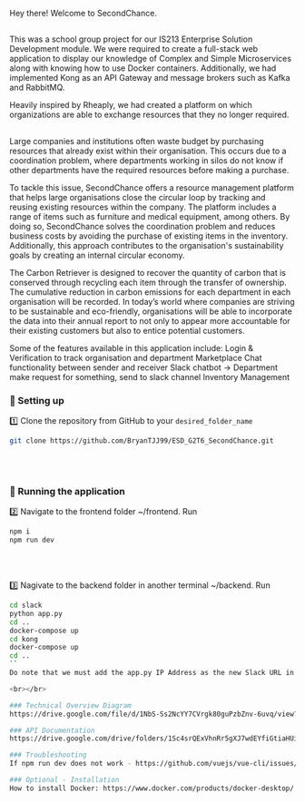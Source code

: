 Hey there! Welcome to SecondChance.
##

This was a school group project for our IS213 Enterprise Solution Development module. We were required to create a full-stack web application to display our knowledge of Complex and Simple Microservices along with knowing how to use Docker containers. Additionally, we had implemented Kong as an API Gateway and message brokers such as Kafka and RabbitMQ.

Heavily inspired by Rheaply, we had created a platform on which organizations are able to exchange resources that they no longer required.

##

Large companies and institutions often waste budget by purchasing resources that already exist within their
organisation. This occurs due to a coordination problem, where departments working in silos do not know if other
departments have the required resources before making a purchase.

To tackle this issue, SecondChance offers a resource management platform that helps large organisations close the
circular loop by tracking and reusing existing resources within the company. The platform includes a range of items
such as furniture and medical equipment, among others. By doing so, SecondChance solves the coordination
problem and reduces business costs by avoiding the purchase of existing items in the inventory. Additionally, this
approach contributes to the organisation's sustainability goals by creating an internal circular economy.

The Carbon Retriever is designed to recover the quantity of carbon that is conserved through recycling each item
through the transfer of ownership. The cumulative reduction in carbon emissions for each department in each
organisation will be recorded. In today’s world where companies are striving to be sustainable and eco-friendly,
organisations will be able to incorporate the data into their annual report to not only to appear more accountable for
their existing customers but also to entice potential customers. 

Some of the features available in this application include:
Login & Verification to track organisation and department
Marketplace
Chat functionality between sender and receiver
Slack chatbot → Department make request for something, send to slack channel
Inventory Management



### 🔧 Setting up
1️⃣ Clone the repository from GitHub to your `desired_folder_name`
```bash
git clone https://github.com/BryanTJJ99/ESD_G2T6_SecondChance.git
```
<br></br>

### 🔧 Running the application
2️⃣ Navigate to the frontend folder ~/frontend. Run
```bash
npm i
npm run dev
```
<br></br>

3️⃣ Nagivate to the backend folder in another terminal ~/backend. Run
```bash
cd slack
python app.py
cd ..
docker-compose up
cd kong
docker-compose up
cd ..
``
Do note that we must add the app.py IP Address as the new Slack URL in the accept_item.py complex microservice.

<br></br>

### Technical Overview Diagram
https://drive.google.com/file/d/1NbS-Ss2NcYY7CVrgk80guPzbZnv-6uvq/view?usp=sharing

### API Documentation
https://drive.google.com/drive/folders/1Sc4srQExVhnRr5gXJ7wdEYfiGtiaHUi9?usp=sharing

### Troubleshooting
If npm run dev does not work - https://github.com/vuejs/vue-cli/issues/332

### Optional - Installation
How to install Docker: https://www.docker.com/products/docker-desktop/

